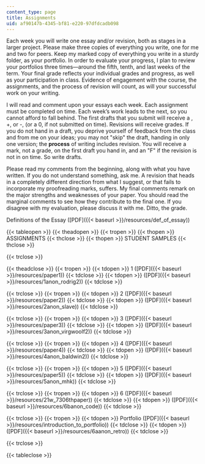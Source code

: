 ```yaml
---
content_type: page
title: Assignments
uid: af90147b-4345-bf81-e220-97dfdcadb098
---
```


Each week you will write one essay and/or revision, both as stages in a larger project. Please make three copies of everything you write, one for me and two for peers. Keep my marked copy of everything you write in a sturdy folder, as your portfolio. In order to evaluate your progress, I plan to review your portfolios three times—around the fifth, tenth, and last weeks of the term. Your final grade reflects your individual grades and progress, as well as your participation in class. Evidence of engagement with the course, the assignments, and the process of revision will count, as will your successful work on your writing.

I will read and comment upon your essays each week. Each assignment must be completed on time. Each week’s work leads to the next, so you cannot afford to fall behind. The first drafts that you submit will receive a , +, or -, (or a 0, if not submitted on time). Revisions will receive grades. If you do not hand in a draft, you deprive yourself of feedback from the class and from me on your ideas; you may not "skip" the draft, handing in only one version; the **process** of writing includes revision. You will receive a mark, not a grade, on the first draft you hand in, and an "F" if the revision is not in on time. So write drafts.

Please read my comments from the beginning, along with what you have written. If you do not understand something, ask me. A revision that heads in a completely different direction from what I suggest, or that fails to incorporate my proofreading marks, suffers. My final comments remark on the major strengths and weaknesses of your paper. You should read the marginal comments to see how they contribute to the final one. If you disagree with my evaluation, please discuss it with me. Ditto, the grade.

Definitions of the Essay ([PDF]({{< baseurl >}}/resources/def_of_essay))

{{< tableopen >}}
{{< theadopen >}}
{{< tropen >}}
{{< thopen >}}
ASSIGNMENTS
{{< thclose >}}
{{< thopen >}}
STUDENT SAMPLES
{{< thclose >}}

{{< trclose >}}

{{< theadclose >}}
{{< tropen >}}
{{< tdopen >}}
1 ([PDF]({{< baseurl >}}/resources/paper1))
{{< tdclose >}}
{{< tdopen >}}
([PDF]({{< baseurl >}}/resources/1anon_rodrig2))
{{< tdclose >}}

{{< trclose >}}
{{< tropen >}}
{{< tdopen >}}
2 ([PDF]({{< baseurl >}}/resources/paper2))
{{< tdclose >}}
{{< tdopen >}}
([PDF]({{< baseurl >}}/resources/2anon_slave))
{{< tdclose >}}

{{< trclose >}}
{{< tropen >}}
{{< tdopen >}}
3 ([PDF]({{< baseurl >}}/resources/paper3))
{{< tdclose >}}
{{< tdopen >}}
([PDF]({{< baseurl >}}/resources/3anon_virgwoolf2))
{{< tdclose >}}

{{< trclose >}}
{{< tropen >}}
{{< tdopen >}}
4 ([PDF]({{< baseurl >}}/resources/paper4))
{{< tdclose >}}
{{< tdopen >}}
([PDF]({{< baseurl >}}/resources/4anon_baldwin2))
{{< tdclose >}}

{{< trclose >}}
{{< tropen >}}
{{< tdopen >}}
5 ([PDF]({{< baseurl >}}/resources/paper5))
{{< tdclose >}}
{{< tdopen >}}
([PDF]({{< baseurl >}}/resources/5anon_mhk))
{{< tdclose >}}

{{< trclose >}}
{{< tropen >}}
{{< tdopen >}}
6 ([PDF]({{< baseurl >}}/resources/21w_7306thpaper))
{{< tdclose >}}
{{< tdopen >}}
([PDF]({{< baseurl >}}/resources/6banon_code))
{{< tdclose >}}

{{< trclose >}}
{{< tropen >}}
{{< tdopen >}}
Portfolio ([PDF]({{< baseurl >}}/resources/introduction_to_portfolio))
{{< tdclose >}}
{{< tdopen >}}
([PDF]({{< baseurl >}}/resources/6aanon_retro))
{{< tdclose >}}

{{< trclose >}}

{{< tableclose >}}